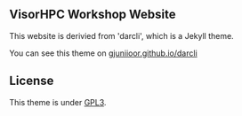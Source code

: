 ## VisorHPC Workshop Website 

This website is derivied from 'darcli', which is a Jekyll theme.

You can see this theme on [gjuniioor.github.io/darcli](https://gjuniioor.github.io/darcli)

## License

This theme is under [GPL3](assets/LICENSE).
